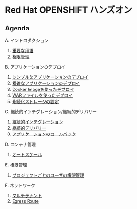 # Red Hat OPENSHIFT ハンズオン

## Agenda
A. イントロダクション
 1. [重要な用語](introduction/terminology.md)
 2. [権限管理](introduction/authorization.md)

B. アプリケーションのデプロイ
 1. [シンプルなアプリケーションのデプロイ](deployInstantApp/DeployInstantApp.md)
 2. [複雑なアプリケーションのデプロイ](deployComplexApp/DeployComplexApp.md)
 3. [Docker Imageを使ったデプロイ](deployDockerImage/DeployDockerImage.md)
 4. [WARファイルを使ったデプロイ](deployWarfile/deployWarfile.md)
 5. [永続化ストレージの設定](persistentVolume/persistentVolume.md)

C. 継続的インテグレーション/継続的デリバリー
 1. [継続的インテグレーション](continuousIntegration/continuousIntegration.md)
 2. [継続的デリバリー](continuousDelivery/continuousDelivery.md)
 3. [アプリケーションのロールバック](rollback/rollback.md)

D. コンテナ管理
 1. [オートスケール](autoscale/autoscale.md)

E. 権限管理
 1. [プロジェクトごとのユーザの権限管理](group/group.md)

F. ネットワーク
 1. [マルチテナント](multitenant/multitenant.md)
 2. [Egress Route](egressroute/egressroute.md)
